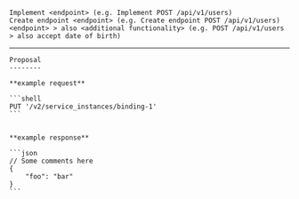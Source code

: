     Implement <endpoint> (e.g. Implement POST /api/v1/users)
    Create endpoint <endpoint> (e.g. Create endpoint POST /api/v1/users)
    <endpoint> > also <additional functionality> (e.g. POST /api/v1/users > also accept date of birth)

---

    Proposal
    --------

    **example request**

    ```shell
    PUT '/v2/service_instances/binding-1'
    ```


    **example response**

    ```json
    // Some comments here
    {
        "foo": "bar"
    }
    ```
